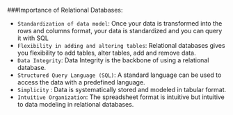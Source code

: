 ###Importance of Relational Databases:

* ```Standardization of data model```: Once your data is transformed into the rows and columns format, your data is standardized and you can query it with SQL
* ```Flexibility in adding and altering tables```: Relational databases gives you flexibility to add tables, alter tables, add and remove data.
* ```Data Integrity```: Data Integrity is the backbone of using a relational database.
* ```Structured Query Language (SQL)```: A standard language can be used to access the data with a predefined language.
* ```Simplicity``` : Data is systematically stored and modeled in tabular format.
* ```Intuitive Organization```: The spreadsheet format is intuitive but intuitive to data modeling in relational databases.